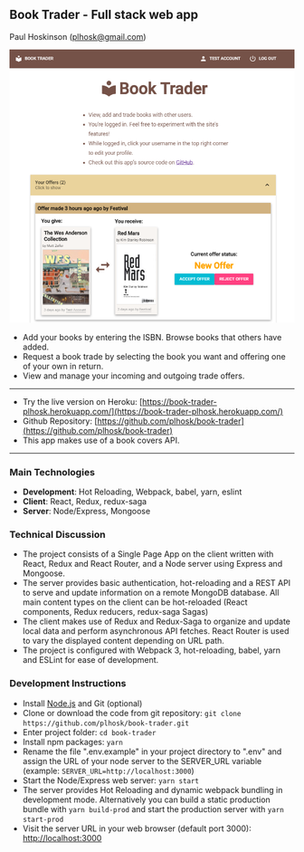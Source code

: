 ## Book Trader - Full stack web app
Paul Hoskinson (plhosk@gmail.com)

![Book-trader screenshot](https://raw.githubusercontent.com/plhosk/temp/master/screenshot-book-trader.png)

- Add your books by entering the ISBN. Browse books that others have added.
- Request a book trade by selecting the book you want and offering one of your own in return.
- View and manage your incoming and outgoing trade offers.

---

- Try the live version on Heroku: [https://book-trader-plhosk.herokuapp.com/](https://book-trader-plhosk.herokuapp.com/)
- Github Repository: [https://github.com/plhosk/book-trader](https://github.com/plhosk/book-trader)
- This app makes use of a book covers API.

---

### Main Technologies
- **Development**: Hot Reloading, Webpack, babel, yarn, eslint
- **Client**: React, Redux, redux-saga
- **Server**: Node/Express, Mongoose

### Technical Discussion
- The project consists of a Single Page App on the client written with React, Redux and React Router, and a Node server using Express and Mongoose.
- The server provides basic authentication, hot-reloading and a REST API to serve and update information on a remote MongoDB database. All main content types on the client can be hot-reloaded (React components, Redux reducers, redux-saga Sagas)
- The client makes use of Redux and Redux-Saga to organize and update local data and perform asynchronous API fetches. React Router is used to vary the displayed content depending on URL path.
- The project is configured with Webpack 3, hot-reloading, babel, yarn and ESLint for ease of development.

### Development Instructions
- Install [Node.js](https://nodejs.org/en/) and Git (optional)
- Clone or download the code from git repository: `git clone https://github.com/plhosk/book-trader.git`
- Enter project folder: `cd book-trader`
- Install npm packages: `yarn`
- Rename the file ".env.example" in your project directory to ".env" and assign the URL of your node server to the SERVER_URL variable (example: `SERVER_URL=http://localhost:3000`)
- Start the Node/Express web server: `yarn start`
- The server provides Hot Reloading and dynamic webpack bundling in development mode. Alternatively you can build a static production bundle with `yarn build-prod` and start the production server with `yarn start-prod`
- Visit the server URL in your web browser (default port 3000): [http://localhost:3000](http://localhost:3000)
